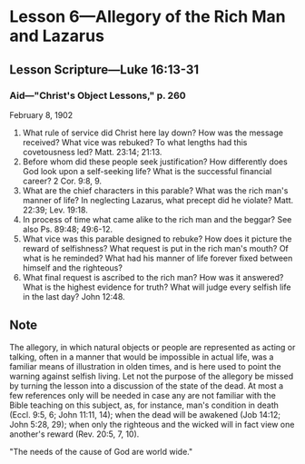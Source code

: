 # Lesson 6—Allegory of the Rich Man and Lazarus

## Lesson Scripture—Luke 16:13-31

### Aid—"Christ's Object Lessons," p. 260

February 8, 1902

1. What rule of service did Christ here lay down? How was the message received? What vice was rebuked? To what lengths had this covetousness led? Matt. 23:14; 21:13.
2. Before whom did these people seek justification? How differently does God look upon a self-seeking life? What is the successful financial career? 2 Cor. 9:8, 9.
3. What are the chief characters in this parable? What was the rich man's manner of life? In neglecting Lazarus, what precept did he violate? Matt. 22:39; Lev. 19:18.
4. In process of time what came alike to the rich man and the beggar? See also Ps. 89:48; 49:6-12.
5. What vice was this parable designed to rebuke? How does it picture the reward of selfishness? What request is put in the rich man's mouth? Of what is he reminded? What had his manner of life forever fixed between himself and the righteous?
6. What final request is ascribed to the rich man? How was it answered? What is the highest evidence for truth? What will judge every selfish life in the last day? John 12:48.

## Note

The allegory, in which natural objects or people are represented as acting or talking, often in a manner that would be impossible in actual life, was a familiar means of illustration in olden times, and is here used to point the warning against selfish living. Let not the purpose of the allegory be missed by turning the lesson into a discussion of the state of the dead. At most a few references only will be needed in case any are not familiar with the Bible teaching on this subject, as, for instance, man's condition in death (Eccl. 9:5, 6; John 11:11, 14); when the dead will be awakened (Job 14:12; John 5:28, 29); when only the righteous and the wicked will in fact view one another's reward (Rev. 20:5, 7, 10).

"The needs of the cause of God are world wide."